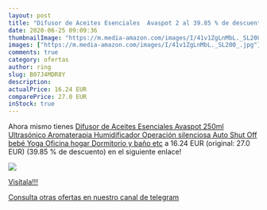 ```yaml
---
layout: post
title: "Difusor de Aceites Esenciales  Avaspot 2 al 39.85 % de descuento"
date: 2020-06-25 09:09:36
thumbnailImage: "https://m.media-amazon.com/images/I/41v1ZgLnMbL._SL200_.jpg"
images: ["https://m.media-amazon.com/images/I/41v1ZgLnMbL._SL200_.jpg"]
comments: true
category: ofertas
author: ring
slug: B07J4MDR8Y
description:
actualPrice: 16.24 EUR
comparePrice: 27.0 EUR
inStock: true
---
```


Ahora mismo tienes [Difusor de Aceites Esenciales Avaspot 250ml Ultrasónico Aromaterapia Humidificador Operación silenciosa Auto Shut Off bebé Yoga Oficina hogar Dormitorio y baño etc](https://www.amazon.com/dp/B07J4MDR8Y/?tag=redken08-20) a 16.24 EUR (original: 27.0 EUR) (39.85 % de descuento) en el siguiente enlace!

[![](https://m.media-amazon.com/images/I/41v1ZgLnMbL._SL200_.jpg)](https://www.amazon.com/dp/B07J4MDR8Y/?tag=redken08-20)

[Visítala!!!](https://www.amazon.com/dp/B07J4MDR8Y/?tag=redken08-20)

[Consulta otras ofertas en nuestro canal de telegram](https://t.me/s/ofertas25)
